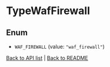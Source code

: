 # TypeWafFirewall

## Enum


* `WAF_FIREWALL` (value: `"waf_firewall"`)


[Back to API list](../README.md#documentation-for-api-endpoints) | [Back to README](../README.md)
